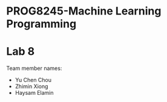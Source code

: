 # PROG8245-Machine Learning Programming
# Lab 8



Team member names:
- Yu Chen Chou
- Zhimin Xiong
- Haysam Elamin
